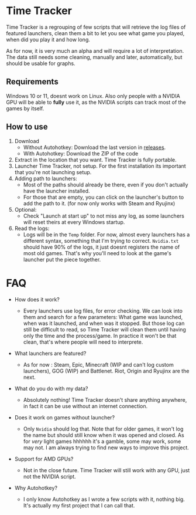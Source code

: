 # Time Tracker

Time Tracker is a regrouping of few scripts that will retrieve the log files of featured launchers, clean them a bit to let you see what game you played, when did you play it and how long.

As for now, it is very much an alpha and will require a lot of interpretation.
The data still needs some cleaning, manually and later, automatically, but should be usable for graphs.


## Requirements

Windows 10 or 11, doesnt work on Linux.
Also only people with a NVIDIA GPU will be able to **fully** use it, as the NVIDIA scripts can track most of the games by itself.


## How to use

1) Download
    - Without Autohotkey: Download the last version in [releases](https://github.com/Aonne/Time-Tracker/releases/).
    - With Autohotkey: Download the ZIP of the code
2) Extract in the location that you want. Time Tracker is fully portable.
3) Launcher Time Tracker, not setup. For the first installation its important that you're not launching setup.
4) Adding path to launchers:
    - Most of the paths should already be there, even if you don't actually have the launcher installed.
    - For those that are empty, you can click on the launcher's button to add the path to it. (for now only works with Steam and Ryujinx)
5) Optional:
    - Check "Launch at start up" to not miss any log, as some launchers will reset theirs at every Windows startup.
6) Read the logs:
    - Logs will be in the ```Temp``` folder. For now, almost every launchers has a different syntax, something that I'm trying to correct. ```Nvidia.txt``` should have 90% of the logs, it just doesnt registers the name of most old games. That's why you'll need to look at the game's launcher put the piece together.


# FAQ

* How does it work?
  * Every launchers use log files, for error checking. We can look into them and search for a few parameters: What game was launched, when was it launched, and when was it stopped. But those log can still be difficult to read, so Time Tracker will clean them until having only the time and the process/game. In practice it won't be that clean, that's where people will need to interprete.

* What launchers are featured?
  * As for now : Steam, Epic, Minecraft (WIP and can't log custom launchers), GOG (WIP) and Battlenet. Riot, Origin and Ryujinx are the next.

* What do you do with my data?
  * Absolutely nothing! Time Tracker doesn't share anything anywhere, in fact it can be use without an internet connection.

* Does it work on games without launcher?
  * Only ```Nvidia``` should log that. Note that for older games, it won't log the name but should still know when it was opened and closed. As for *very* light games hhhhhh it's a gamble, some may work, some may not. I am always trying to find new ways to improve this project.

* Support for AMD GPUs?
  * Not in the close future. Time Tracker will still work with any GPU, just not the NVIDIA script.

* Why Autohotkey?
  * I only know Autohotkey as I wrote a few scripts with it, nothing big. It's actually my first project that I can call that.
